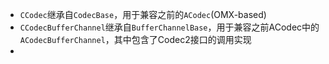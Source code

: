 - `CCodec`继承自`CodecBase`，用于兼容之前的`ACodec`(OMX-based)
- `CCodecBufferChannel`继承自`BufferChannelBase`，用于兼容之前ACodec中的`ACodecBufferChannel`，其中包含了Codec2接口的调用实现
- 